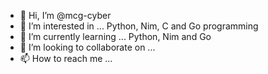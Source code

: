 - 👋 Hi, I’m @mcg-cyber
- 👀 I’m interested in ... Python, Nim, C and Go programming
- 🌱 I’m currently learning ... Python, Nim and Go
- 💞️ I’m looking to collaborate on ...
- 📫 How to reach me ...

<!---
mcg-cyber/mcg-cyber is a ✨ special ✨ repository because its `README.md` (this file) appears on your GitHub profile.
You can click the Preview link to take a look at your changes.
--->
